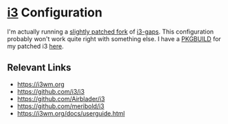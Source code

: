 # [i3](https://i3wm.org) Configuration

I'm actually running a [slightly patched fork][1] of [i3-gaps][].  This configuration
probably won't work quite right with something else.  I have a [PKGBUILD][] for my patched
i3 [here][2].

## Relevant Links

*   <https://i3wm.org>
*   <https://github.com/i3/i3>
*   <https://github.com/Airblader/i3>
*   <https://github.com/meribold/i3>
*   <https://i3wm.org/docs/userguide.html>

[1]: https://github.com/meribold/i3/tree/meribold
[i3-gaps]: https://github.com/Airblader/i3
[PKGBUILD]: https://wiki.archlinux.org/title/PKGBUILD
[2]: /misc/i3-gaps-meribold-git
